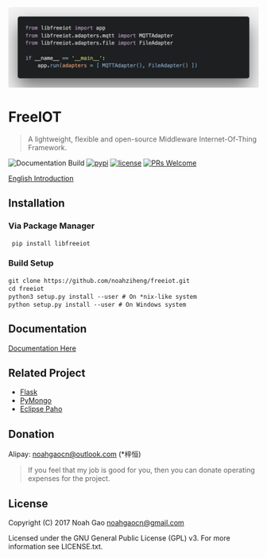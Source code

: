 ![Banner](./icons/code.png)

# FreeIOT

> A lightweight, flexible and open-source Middleware Internet-Of-Thing Framework.

![Documentation Build](https://api.travis-ci.org/noahziheng/freeiot.svg)
[![pypi](https://img.shields.io/pypi/v/libfreeiot.svg)](https://pypi.org/project/libfreeiot/)
[![license](https://img.shields.io/github/license/noahziheng/freeiot.svg?style=flat-square)](./LICENSE.txt)
[![PRs Welcome](https://img.shields.io/badge/PRs-welcome-brightgreen.svg?style=flat-square)](http://makeapullrequest.com)

[English Introduction](./README_en.md)

## Installation

### Via Package Manager

```shell
 pip install libfreeiot
```

### Build Setup

```shell
git clone https://github.com/noahziheng/freeiot.git
cd freeiot
python3 setup.py install --user # On *nix-like system
python setup.py install --user # On Windows system
```

## Documentation

[Documentation Here](https://noahziheng.github.io/freeiot)

## Related Project

- [Flask](https://github.com/pallets/flask)
- [PyMongo](https://github.com/mongodb/mongo-python-driver)
- [Eclipse Paho](https://www.eclipse.org/paho/)

## Donation

Alipay: noahgaocn@outlook.com (\*梓恒)

> If you feel that my job is good for you, then you can donate operating expenses for the project.

## License

  Copyright (C) 2017 Noah Gao <noahgaocn@gmail.com>

  Licensed under the GNU General Public License (GPL) v3.
  For more information see LICENSE.txt.
